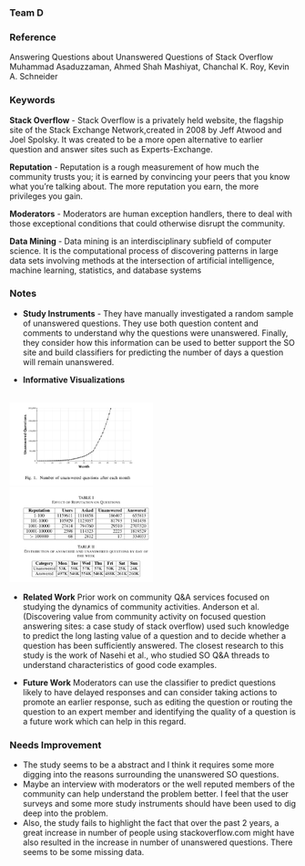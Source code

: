 ### Team D

### Reference
Answering Questions about Unanswered Questions  of Stack Overflow
Muhammad Asaduzzaman, Ahmed Shah Mashiyat, Chanchal K. Roy, Kevin A. Schneider

### Keywords 

**Stack Overflow** - Stack Overflow is a privately held website, the flagship site of the Stack Exchange Network,created in 2008 by Jeff Atwood and Joel Spolsky. It was created to be a more open alternative to earlier question and answer sites such as Experts-Exchange.

**Reputation** - Reputation is a rough measurement of how much the community trusts you; it is earned by convincing your peers that you know what you’re talking about. The more reputation you earn, the more privileges you gain.

**Moderators** - Moderators are human exception handlers, there to deal with those exceptional conditions that could otherwise disrupt the community.

**Data Mining** - Data mining is an interdisciplinary subfield of computer science. It is the computational process of discovering patterns in large data sets involving methods at the intersection of artificial intelligence, machine learning, statistics, and database systems

### Notes

- **Study Instruments** - They have manually investigated a random sample of unanswered questions. They use both question content and comments to understand why the questions were unanswered. Finally, they consider how this information can be used to better support the SO site and build classifiers for predicting the number of days a question will remain unanswered.

- **Informative Visualizations** 
<br/><br/>
<img src="screenshots/unanswered.png" alt="Drawing" width="50%" height="50%"/>
<img src="screenshots/reputation.png" alt="Drawing" width="50%" height="50%"/>


- **Related Work**
Prior work on community Q&A services focused on studying the dynamics of community activities. Anderson et al.(Discovering value from community activity on focused question answering sites: a case study of stack overflow) used such knowledge to predict the long lasting value of a question and to decide whether a question has been sufficiently answered. The closest research to this study is the work of Nasehi et al., who studied SO Q&A threads to understand characteristics of good code examples.

- **Future Work**
Moderators can use the classifier to predict questions likely to have delayed responses and can consider taking actions to promote an earlier response, such as editing the question or routing the question to an expert member and identifying the quality of a question is a future work which can help in this regard.	



### Needs Improvement
- The study seems to be a abstract and I think it requires some more digging into the reasons surrounding the unanswered SO questions. 
- Maybe an interview with moderators or the well reputed members of the community can help understand the problem better. I feel that the user surveys and some more study instruments should have been used to dig deep into the problem.
- Also, the study fails to highlight the fact that over the past 2 years, a great increase in number of people using stackoverflow.com might have also resulted in the increase in number of unanswered questions. There seems to be some missing data.  



